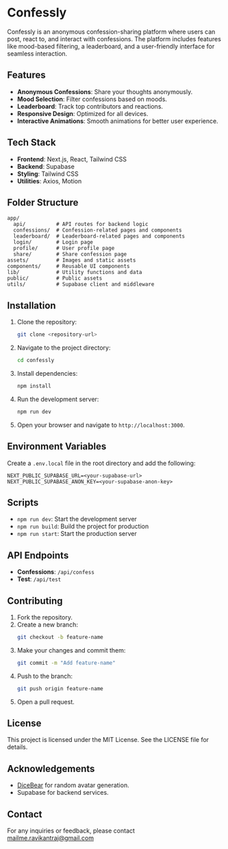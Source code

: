 # Confessly

Confessly is an anonymous confession-sharing platform where users can post, react to, and interact with confessions. The platform includes features like mood-based filtering, a leaderboard, and a user-friendly interface for seamless interaction.

## Features

- **Anonymous Confessions**: Share your thoughts anonymously.
- **Mood Selection**: Filter confessions based on moods.
- **Leaderboard**: Track top contributors and reactions.
- **Responsive Design**: Optimized for all devices.
- **Interactive Animations**: Smooth animations for better user experience.

## Tech Stack

- **Frontend**: Next.js, React, Tailwind CSS
- **Backend**: Supabase
- **Styling**: Tailwind CSS
- **Utilities**: Axios, Motion

## Folder Structure

```
app/
  api/          # API routes for backend logic
  confessions/  # Confession-related pages and components
  leaderboard/  # Leaderboard-related pages and components
  login/        # Login page
  profile/      # User profile page
  share/        # Share confession page
assets/         # Images and static assets
components/     # Reusable UI components
lib/            # Utility functions and data
public/         # Public assets
utils/          # Supabase client and middleware
```

## Installation

1. Clone the repository:
   ```bash
   git clone <repository-url>
   ```

2. Navigate to the project directory:
   ```bash
   cd confessly
   ```

3. Install dependencies:
   ```bash
   npm install
   ```

4. Run the development server:
   ```bash
   npm run dev
   ```

5. Open your browser and navigate to `http://localhost:3000`.

## Environment Variables

Create a `.env.local` file in the root directory and add the following:

```
NEXT_PUBLIC_SUPABASE_URL=<your-supabase-url>
NEXT_PUBLIC_SUPABASE_ANON_KEY=<your-supabase-anon-key>
```

## Scripts

- `npm run dev`: Start the development server
- `npm run build`: Build the project for production
- `npm run start`: Start the production server

## API Endpoints

- **Confessions**: `/api/confess`
- **Test**: `/api/test`

## Contributing

1. Fork the repository.
2. Create a new branch:
   ```bash
   git checkout -b feature-name
   ```
3. Make your changes and commit them:
   ```bash
   git commit -m "Add feature-name"
   ```
4. Push to the branch:
   ```bash
   git push origin feature-name
   ```
5. Open a pull request.

## License

This project is licensed under the MIT License. See the LICENSE file for details.

## Acknowledgements

- [DiceBear](https://www.dicebear.com/) for random avatar generation.
- Supabase for backend services.

## Contact

For any inquiries or feedback, please contact mailme.ravikantraj@gmail.com

